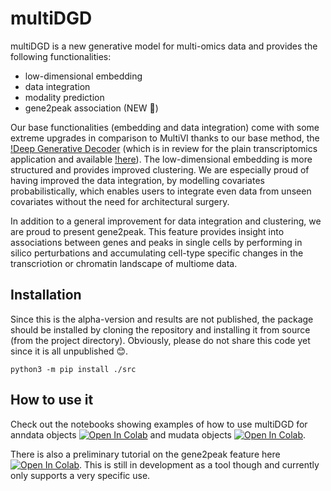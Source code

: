 # multiDGD

multiDGD is a new generative model for multi-omics data and provides the following functionalities:
- low-dimensional embedding
- data integration
- modality prediction
- gene2peak association (NEW :tada:)

Our base functionalities (embedding and data integration) come with some extreme upgrades in comparison to MultiVI thanks to our base method, the [!Deep Generative Decoder](https://arxiv.org/abs/2110.06672) (which is in review for the plain transcriptomics application and available [!here](https://github.com/Center-for-Health-Data-Science/scDGD)). The low-dimensional embedding is more structured and provides improved clustering. We are especially proud of having improved the data integration, by modelling covariates probabilistically, which enables users to integrate even data from unseen covariates without the need for architectural surgery.

In addition to a general improvement for data integration and clustering, we are proud to present gene2peak. This feature provides insight into associations between genes and peaks in single cells by performing in silico perturbations and accumulating cell-type specific changes in the transcriotion or chromatin landscape of multiome data.

## Installation

Since this is the alpha-version and results are not published, the package should be installed by cloning the repository and installing it from source (from the project directory). Obviously, please do not share this code yet since it is all unpublished :blush:.

```
python3 -m pip install ./src
```

## How to use it

Check out the notebooks showing examples of how to use multiDGD for anndata objects [![Open In Colab](https://colab.research.google.com/assets/colab-badge.svg)](https://colab.research.google.com/github/viktoriaschuster/multiDGD/blob/main/tutorials/example_adata_bonemarrow.ipynb) and mudata objects [![Open In Colab](https://colab.research.google.com/assets/colab-badge.svg)](https://colab.research.google.com/github/viktoriaschuster/multiDGD/blob/main/tutorials/example_mudata_mousegast.ipynb).

There is also a preliminary tutorial on the gene2peak feature here [![Open In Colab](https://colab.research.google.com/assets/colab-badge.svg)](https://colab.research.google.com/github/viktoriaschuster/multiDGD/blob/main/tutorials/gene2peak.ipynb). This is still in development as a tool though and currently only supports a very specific use.

